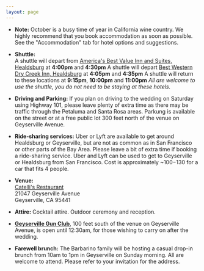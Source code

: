 ```yaml
---
layout: page
---
```


- __Note:__ October is a busy time of year in California wine country. We highly recommend that you book accommodation as soon as possible. See the "Accommodation" tab for hotel options and suggestions.

- __Shuttle:__  
	A shuttle will depart from [America's Best Value Inn and Suites, Healdsburg](https://www.redlion.com/healdsburg) at __4:00pm__ and __4:30pm__
	A shuttle will depart [Best Western Dry Creek Inn, Healdsburg](http://www.drycreekinn.com/) at __4:05pm__ and __4:35pm__
	A shuttle will return to these locations at __9:15pm__, __10:00pm__ and __11:00pm__ 
	_All are welcome to use the shuttle, you do not need to be staying at these hotels._

- __Driving and Parking:__ If you plan on driving to the wedding on Saturday using Highway 101, please leave plenty of extra time as there may be traffic through the Petaluma and Santa Rosa areas. Parkung is available on the street or at a free public lot 300 feet north of the venue on Geyserville Avenue. 

- __Ride-sharing services:__ Uber or Lyft are available to get around Healdsburg or Geyserville, but are not as common as in San Francisco or other parts of the Bay Area. Please leave a bit of extra time if booking a ride-sharing service. Uber and Lyft can be used to get to Geyserville or Healdsburg from San Francisco. Cost is approximately ~$100-$130 for a car that fits 4 people.

- __Venue:__  
	[Catelli's Restaurant](http://www.mycatellis.com/)  
	21047 Geyserville Avenue  
	Geyserville, CA 95441  

- __Attire:__ Cocktail attire. Outdoor ceremony and reception. 

- __[Geyserville Gun Club](https://www.geyservillegunclub.com/)__, 100 feet south of the venue on Geyserville Avenue, is open until 12:30am, for those wishing to carry on after the wedding.

- __Farewell brunch:__ The Barbarino family will be hosting a casual drop-in brunch from 10am to 1pm in Geyserville on Sunday morning. All are welcome to attend. Please refer to your invitation for the address.
